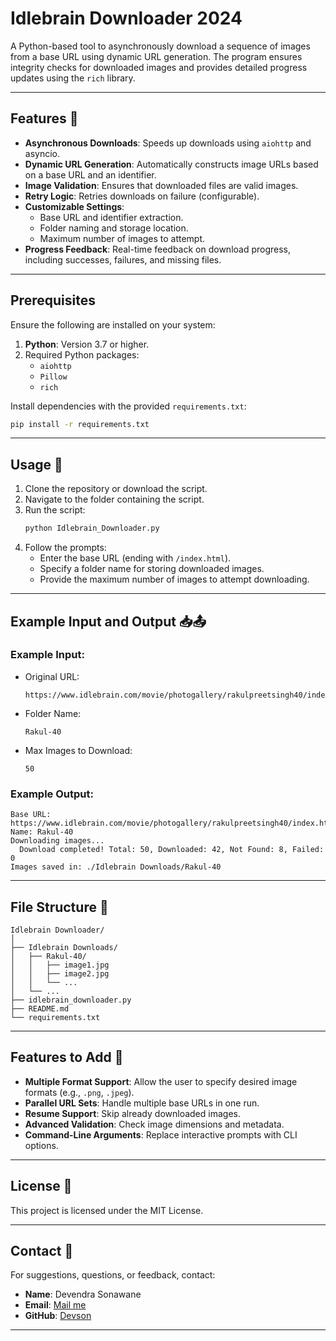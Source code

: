 
# Idlebrain Downloader 2024

A Python-based tool to asynchronously download a sequence of images from a base URL using dynamic URL generation. The program ensures integrity checks for downloaded images and provides detailed progress updates using the `rich` library.

---

## Features 🚀

- **Asynchronous Downloads**: Speeds up downloads using `aiohttp` and asyncio.
- **Dynamic URL Generation**: Automatically constructs image URLs based on a base URL and an identifier.
- **Image Validation**: Ensures that downloaded files are valid images.
- **Retry Logic**: Retries downloads on failure (configurable).
- **Customizable Settings**:
  - Base URL and identifier extraction.
  - Folder naming and storage location.
  - Maximum number of images to attempt.
- **Progress Feedback**: Real-time feedback on download progress, including successes, failures, and missing files.

---

## Prerequisites 

Ensure the following are installed on your system:

1. **Python**: Version 3.7 or higher.
2. Required Python packages:
    - `aiohttp`
    - `Pillow`
    - `rich`

Install dependencies with the provided `requirements.txt`:

```bash
pip install -r requirements.txt
```

---

## Usage 📖

1. Clone the repository or download the script.
2. Navigate to the folder containing the script.
3. Run the script:
    ```bash
    python Idlebrain_Downloader.py
    ```
4. Follow the prompts:
    - Enter the base URL (ending with `/index.html`).
    - Specify a folder name for storing downloaded images.
    - Provide the maximum number of images to attempt downloading.

---

## Example Input and Output 📥📤

### Example Input:
- Original URL:  
  ```
  https://www.idlebrain.com/movie/photogallery/rakulpreetsingh40/index.html
  ```
- Folder Name:  
  ```
  Rakul-40
  ```
- Max Images to Download:  
  ```
  50
  ```

### Example Output:
```plaintext
Base URL: https://www.idlebrain.com/movie/photogallery/rakulpreetsingh40/index.html, 
Name: Rakul-40
Downloading images...
  Download completed! Total: 50, Downloaded: 42, Not Found: 8, Failed: 0
Images saved in: ./Idlebrain Downloads/Rakul-40
```

---

## File Structure 📂

```plaintext
Idlebrain Downloader/
│
├── Idlebrain Downloads/
│   ├── Rakul-40/
│   │   ├── image1.jpg
│   │   ├── image2.jpg
│   │   └── ...
│   └── ...
├── idlebrain_downloader.py
├── README.md
└── requirements.txt
```

---

## Features to Add 📝

- **Multiple Format Support**: Allow the user to specify desired image formats (e.g., `.png`, `.jpeg`).
- **Parallel URL Sets**: Handle multiple base URLs in one run.
- **Resume Support**: Skip already downloaded images.
- **Advanced Validation**: Check image dimensions and metadata.
- **Command-Line Arguments**: Replace interactive prompts with CLI options.

---

## License 📜

This project is licensed under the MIT License.

---

## Contact 📧

For suggestions, questions, or feedback, contact:

- **Name**: Devendra Sonawane
- **Email**: [Mail me](mailto:dpsonawane789@gmail.com)
- **GitHub**: [Devson](https://github.com/Dev9078)

---
